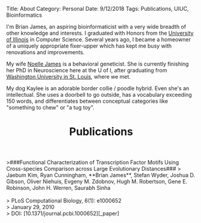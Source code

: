 Title: About
Category: Personal
Date: 9/12/2018
Tags: Publications, UIUC, Bioinformatics

I'm Brian James, an aspiring bioinformaticist with a very wide breadth of other knowledge and interests. I graduated with Honors from the [University of Illinois][_UIUC] in Computer Science. Several years ago, I became a homeowner of a uniquely appropriate fixer-upper which has kept me busy with renovations and improvements.

My wife [Noelle James][_Noelle] is a behavioral geneticist. She is currently finishing her PhD in Neuroscience here at the U of I, after graduating from [Washington University in St. Louis][_WUSTL], where we met. 

My dog Kaylee is an adorable border collie / poodle hybrid. Even she's an intellectual. She uses a doorbell to go outside, has a vocabulary exceeding 150 words, and differentiates between conceptual categories like "something to chew" or "a tug toy".

<header><h1>Publications</h1></header>
>###Functional Characterization of Transcription Factor Motifs Using Cross-species Comparison across Large Evolutionary Distances###
> Jaebum Kim, Ryan Cunningham, **Brian James**, Stefan Wyder, Joshua D. Gibson, Oliver Niehuis, Evgeny M. Zdobnov, Hugh M. Robertson, Gene E. Robinson, John H. Werren, Saurabh Sinha<br><br>
> PLoS Computational Biology, 6(1): e1000652<br>
> January 29, 2010<br>
> DOI: [10.1371/journal.pcbi.1000652][_paper]<br>

[_UIUC]: https://illinois.edu
[_Noelle]: https://nohelix.com
[_WUSTL]: https://wustl.edu
[_paper]:https://journals.plos.org/ploscompbiol/article?id=10.1371/journal.pcbi.1000652 "Fulltext"

<!-- 
<header><h1>Elsewhere</h1></header>
 * [Slashdot](http://slashdot.org/~Tofof/comments), where I have seemingly-perpetual moderator points
 * [BoardGameGeek](http://boardgamegeek.com/user/tofof/), where my evisceration of Zombicide caught the attention of the lead designer of Fallout
 -->